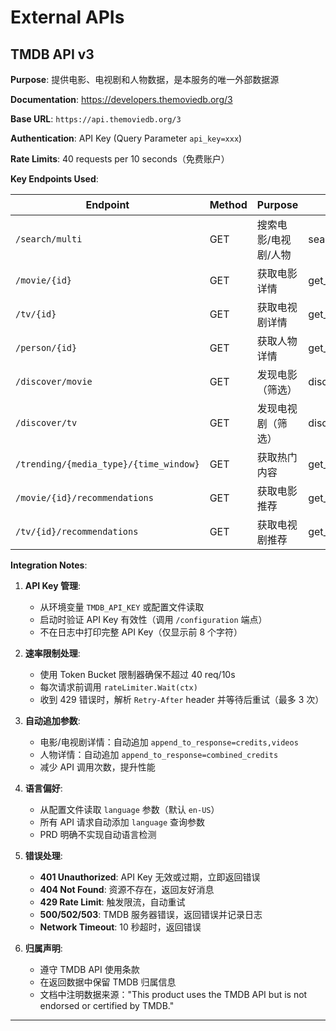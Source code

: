 # External APIs

## TMDB API v3

**Purpose**: 提供电影、电视剧和人物数据，是本服务的唯一外部数据源

**Documentation**: https://developers.themoviedb.org/3

**Base URL**: `https://api.themoviedb.org/3`

**Authentication**: API Key (Query Parameter `api_key=xxx`)

**Rate Limits**: 40 requests per 10 seconds（免费账户）

**Key Endpoints Used**:

| Endpoint | Method | Purpose | 映射工具 |
|----------|--------|---------|---------|
| `/search/multi` | GET | 搜索电影/电视剧/人物 | search |
| `/movie/{id}` | GET | 获取电影详情 | get_details |
| `/tv/{id}` | GET | 获取电视剧详情 | get_details |
| `/person/{id}` | GET | 获取人物详情 | get_details |
| `/discover/movie` | GET | 发现电影（筛选） | discover_movies |
| `/discover/tv` | GET | 发现电视剧（筛选） | discover_tv |
| `/trending/{media_type}/{time_window}` | GET | 获取热门内容 | get_trending |
| `/movie/{id}/recommendations` | GET | 获取电影推荐 | get_recommendations |
| `/tv/{id}/recommendations` | GET | 获取电视剧推荐 | get_recommendations |

**Integration Notes**:

1. **API Key 管理**:
   - 从环境变量 `TMDB_API_KEY` 或配置文件读取
   - 启动时验证 API Key 有效性（调用 `/configuration` 端点）
   - 不在日志中打印完整 API Key（仅显示前 8 个字符）

2. **速率限制处理**:
   - 使用 Token Bucket 限制器确保不超过 40 req/10s
   - 每次请求前调用 `rateLimiter.Wait(ctx)`
   - 收到 429 错误时，解析 `Retry-After` header 并等待后重试（最多 3 次）

3. **自动追加参数**:
   - 电影/电视剧详情：自动追加 `append_to_response=credits,videos`
   - 人物详情：自动追加 `append_to_response=combined_credits`
   - 减少 API 调用次数，提升性能

4. **语言偏好**:
   - 从配置文件读取 `language` 参数（默认 `en-US`）
   - 所有 API 请求自动添加 `language` 查询参数
   - PRD 明确不实现自动语言检测

5. **错误处理**:
   - **401 Unauthorized**: API Key 无效或过期，立即返回错误
   - **404 Not Found**: 资源不存在，返回友好消息
   - **429 Rate Limit**: 触发限流，自动重试
   - **500/502/503**: TMDB 服务器错误，返回错误并记录日志
   - **Network Timeout**: 10 秒超时，返回错误

6. **归属声明**:
   - 遵守 TMDB API 使用条款
   - 在返回数据中保留 TMDB 归属信息
   - 文档中注明数据来源："This product uses the TMDB API but is not endorsed or certified by TMDB."

---
